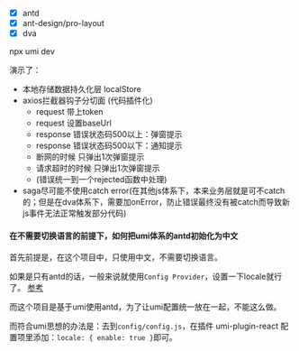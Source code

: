 - [x] antd
- [x] ant-design/pro-layout
- [x] dva

npx umi dev

演示了：

- 本地存储数据持久化层 localStore
- axios拦截器钩子分切面 (代码插件化)
  - request 带上token
  - request 设置baseUrl
  - response 错误状态码500以上：弹窗提示
  - response 错误状态码500以下：通知提示
  - 断网的时候 只弹出1次弹窗提示
  - 请求超时的时候 只弹出1次弹窗提示
  - (错误统一到一个rejected函数中处理)
- saga尽可能不使用catch error(在其他js体系下，本来业务层就是可不catch的；但是在dva体系下，需要加onError，防止错误最终没有被catch而导致新js事件无法正常触发部分代码)



#### 在不需要切换语言的前提下，如何把umi体系的antd初始化为中文

首先前提是，在这个项目中，只使用中文，不需要切换语言。

如果是只有antd的话，一般来说就使用`Config Provider`，设置一下locale就行了。 [参考](https://ant.design/components/config-provider-cn/)

而这个项目是基于umi使用antd，为了让umi配置统一放在一起，不能这么做。

而符合umi思想的办法是：去到`config/config.js`，在插件 umi-plugin-react 配置项里添加：`locale: { enable: true }`即可。


